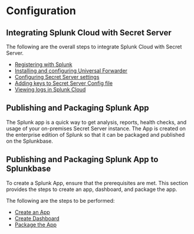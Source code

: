 [title]: # (Configuration)
[tags]: # (introduction)
[priority]: # (100)
# Configuration

## Integrating Splunk Cloud with Secret Server

The following are the overall steps to integrate Splunk Cloud with Secret Server.

* [Registering with Splunk](registering-Splunk.md)
* [Installing and configuring Universal Forwarder](install-config-universal.md)
* [Configuring Secret Server settings](config-secret-server-settings.md)
* [Adding keys to Secret Server Config file](add-keys-secret-server.md)
* [Viewing logs in Splunk Cloud](viewing-logs-splunk-cloud.md)

## Publishing and Packaging Splunk App

The Splunk app is a quick way to get analysis, reports, health checks, and
usage of your on-premises Secret Server instance. The App is created on the enterprise edition of Splunk so that it can be
packaged and published on the Splunkbase.

## Publishing and Packaging Splunk App to Splunkbase

To create a Splunk App, ensure that the prerequisites are met. This section
provides the steps to create an app, dashboard, and package the app.

The following are the steps to be performed:

* [Create an App](create-an-app.md)
* [Create Dashboard](create-dashboard.md)
* [Package the App](package-the-app.md)
